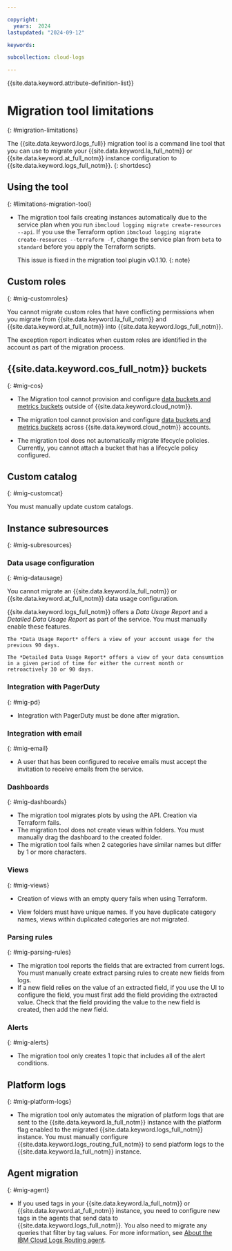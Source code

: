 ```yaml
---

copyright:
  years:  2024
lastupdated: "2024-09-12"

keywords:

subcollection: cloud-logs

---
```


{{site.data.keyword.attribute-definition-list}}



# Migration tool limitations
{: #migration-limitations}

The {{site.data.keyword.logs_full}} migration tool is a command line tool that you can use to migrate your {{site.data.keyword.la_full_notm}} or {{site.data.keyword.at_full_notm}} instance configuration to {{site.data.keyword.logs_full_notm}}.
{: shortdesc}

## Using the tool
{: #limitations-migration-tool}

- The migration tool fails creating instances automatically due to the service plan when you run `ibmcloud logging migrate create-resources --api`. If you use the Terraform option `ibmcloud logging migrate create-resources --terraform -f`, change the service plan from `beta` to `standard` before you apply the Terraform scripts.

    This issue is fixed in the migration tool plugin v0.1.10. 
    {: note}

## Custom roles
{: #mig-customroles}

You cannot migrate custom roles that have conflicting permissions when you migrate from {{site.data.keyword.la_full_notm}} and {{site.data.keyword.at_full_notm}} into {{site.data.keyword.logs_full_notm}}.

The exception report indicates when custom roles are identified in the account as part of the migration process.


## {{site.data.keyword.cos_full_notm}} buckets
{: #mig-cos}

* The Migration tool cannot provision and configure [data buckets and metrics buckets](/docs/cloud-logs?topic=cloud-logs-buckets) outside of {{site.data.keyword.cloud_notm}}.

* The migration tool cannot provision and configure [data buckets and metrics buckets](/docs/cloud-logs?topic=cloud-logs-buckets) across {{site.data.keyword.cloud_notm}} accounts.

* The migration tool does not automatically migrate lifecycle policies. Currently, you cannot attach a bucket that has a lifecycle policy configured.

## Custom catalog
{: #mig-customcat}

You must manually update custom catalogs.



## Instance subresources
{: #mig-subresources}

### Data usage configuration
{: #mig-datausage}

You cannot migrate an {{site.data.keyword.la_full_notm}} or {{site.data.keyword.at_full_notm}} data usage configuration.

{{site.data.keyword.logs_full_notm}} offers a *Data Usage Report* and a *Detailed Data Usage Report* as part of the service. You must manually enable these features.

    The *Data Usage Report* offers a view of your account usage for the previous 90 days.

    The *Detailed Data Usage Report* offers a view of your data consumtion in a given period of time for either the current month or retroactively 30 or 90 days.



### Integration with PagerDuty
{: #mig-pd}

* Integration with PagerDuty must be done after migration.

### Integration with email
{: #mig-email}

* A user that has been configured to receive emails must accept the invitation to receive emails from the service.


### Dashboards
{: #mig-dashboards}

- The migration tool migrates plots by using the API. Creation via Terraform fails.
- The migration tool does not create views within folders. You must manually drag the dashboard to the created folder.
- The migration tool fails when 2 categories have similar names but differ by 1 or more characters.


### Views
{: #mig-views}


- Creation of views with an empty query fails when using Terraform.

- View folders must have unique names. If you have duplicate category names, views within duplicated categories are not migrated.

### Parsing rules
{: #mig-parsing-rules}

- The migration tool reports the fields that are extracted from current logs. You must manually create extract parsing rules to create new fields from logs.
- If a new field relies on the value of an extracted field, if you use the UI to configure the field, you must first add the field providing the extracted value. Check that the field providing the value to the new field is created, then add the new field.

### Alerts
{: #mig-alerts}

- The migration tool only creates 1 topic that includes all of the alert conditions.


## Platform logs
{: #mig-platform-logs}

- The migration tool only automates the migration of platform logs that are sent to the {{site.data.keyword.la_full_notm}} instance with the platform flag enabled to the migrated {{site.data.keyword.logs_full_notm}} instance. You must manually configure {{site.data.keyword.logs_routing_full_notm}} to send platform logs to the {{site.data.keyword.la_full_notm}} instance.



## Agent migration
{: #mig-agent}

* If you used tags in your {{site.data.keyword.la_full_notm}} or {{site.data.keyword.at_full_notm}} instance, you need to configure new tags in the agents that send data to {{site.data.keyword.logs_full_notm}}. You also need to migrate any queries that filter by tag values. For more information, see [About the IBM Cloud Logs Routing agent](/docs/cloud-logs?topic=cloud-logs-agent-about).
